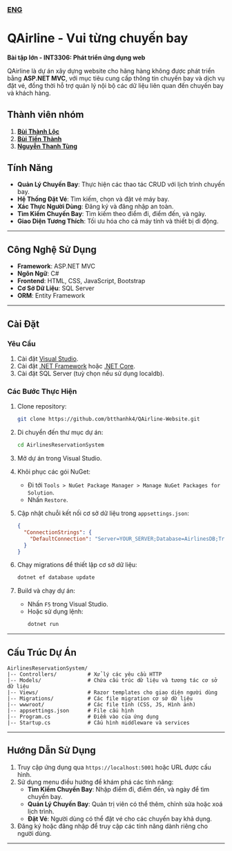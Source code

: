### [ENG](!https://github.com/btthanhk4/QAirline-Website/blob/main/README-en.md)
# QAirline - Vui từng chuyến bay

**Bài tập lớn - INT3306: Phát triển ứng dụng web**

QAirline là dự án xây dựng website cho hãng hàng không được phát triển bằng **ASP.NET MVC**, với mục tiêu cung cấp thông tin chuyến bay và dịch vụ đặt vé, đồng thời hỗ trợ quản lý nội bộ các dữ liệu liên quan đến chuyến bay và khách hàng.

## Thành viên nhóm
1. **[Bùi Thành Lộc](https://github.com/locbbb48)**
2. **[Bùi Tiến Thành](https://github.com/btthanhk4)**
3. **[Nguyễn Thanh Tùng](https://github.com/tungthanh11)**

## Tính Năng

- **Quản Lý Chuyến Bay**: Thực hiện các thao tác CRUD với lịch trình chuyến bay.
- **Hệ Thống Đặt Vé**: Tìm kiếm, chọn và đặt vé máy bay.
- **Xác Thực Người Dùng**: Đăng ký và đăng nhập an toàn.
- **Tìm Kiếm Chuyến Bay**: Tìm kiếm theo điểm đi, điểm đến, và ngày.
- **Giao Diện Tương Thích**: Tối ưu hóa cho cả máy tính và thiết bị di động.

---

## Công Nghệ Sử Dụng

- **Framework**: ASP.NET MVC
- **Ngôn Ngữ**: C#
- **Frontend**: HTML, CSS, JavaScript, Bootstrap
- **Cơ Sở Dữ Liệu**: SQL Server
- **ORM**: Entity Framework

---

## Cài Đặt

### Yêu Cầu

1. Cài đặt [Visual Studio](https://visualstudio.microsoft.com/).
2. Cài đặt [.NET Framework](https://dotnet.microsoft.com/) hoặc [.NET Core](https://dotnet.microsoft.com/download/dotnet-core).
3. Cài đặt SQL Server (tuỳ chọn nếu sử dụng localdb).

### Các Bước Thực Hiện

1. Clone repository:
   ```bash
   git clone https://github.com/btthanhk4/QAirline-Website.git
   ```

2. Di chuyển đến thư mục dự án:
   ```bash
   cd AirlinesReservationSystem
   ```

3. Mở dự án trong Visual Studio.

4. Khôi phục các gói NuGet:
   - Đi tới `Tools > NuGet Package Manager > Manage NuGet Packages for Solution`.
   - Nhấn `Restore`.

5. Cập nhật chuỗi kết nối cơ sở dữ liệu trong `appsettings.json`:
   ```json
   {
     "ConnectionStrings": {
       "DefaultConnection": "Server=YOUR_SERVER;Database=AirlinesDB;Trusted_Connection=True;"
     }
   }
   ```

6. Chạy migrations để thiết lập cơ sở dữ liệu:
   ```bash
   dotnet ef database update
   ```

7. Build và chạy dự án:
   - Nhấn `F5` trong Visual Studio.
   - Hoặc sử dụng lệnh:
     ```bash
     dotnet run
     ```

---

## Cấu Trúc Dự Án

```plaintext
AirlinesReservationSystem/
|-- Controllers/          # Xử lý các yêu cầu HTTP
|-- Models/               # Chứa cấu trúc dữ liệu và tương tác cơ sở dữ liệu
|-- Views/                # Razor templates cho giao diện người dùng
|-- Migrations/           # Các file migration cơ sở dữ liệu
|-- wwwroot/              # Các file tĩnh (CSS, JS, Hình ảnh)
|-- appsettings.json      # File cấu hình
|-- Program.cs            # Điểm vào của ứng dụng
|-- Startup.cs            # Cấu hình middleware và services
```

---

## Hướng Dẫn Sử Dụng

1. Truy cập ứng dụng qua `https://localhost:5001` hoặc URL được cấu hình.
2. Sử dụng menu điều hướng để khám phá các tính năng:
   - **Tìm Kiếm Chuyến Bay**: Nhập điểm đi, điểm đến, và ngày để tìm chuyến bay.
   - **Quản Lý Chuyến Bay**: Quản trị viên có thể thêm, chỉnh sửa hoặc xoá lịch trình.
   - **Đặt Vé**: Người dùng có thể đặt vé cho các chuyến bay khả dụng.
3. Đăng ký hoặc đăng nhập để truy cập các tính năng dành riêng cho người dùng.

---
